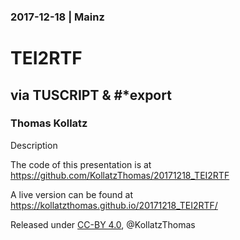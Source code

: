 ### 2017-12-18 | Mainz

# TEI2RTF

## via TUSCRIPT &amp; #*export

### Thomas Kollatz

Description

The code of this presentation is at https://github.com/KollatzThomas/20171218_TEI2RTF

A live version can be found at https://kollatzthomas.github.io/20171218_TEI2RTF/

Released under [CC-BY 4.0](https://creativecommons.org/licenses/by/4.0/), @KollatzThomas
